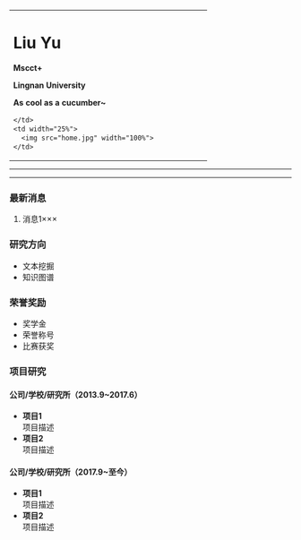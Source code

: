 <div>
<table border="0">
  <tr>
    <td width="75%">
      <h1>Liu Yu</h1>
      <p><b>Mscct+</b></p>
      <p><b>Lingnan University</b></p>
      <p><b>As cool as a cucumber~</b></p>
      <p><b></b></p>
      
    </td>
    <td width="25%">
      <img src="home.jpg" width="100%">
    </td>
  </tr>
</table>
</div>

---



---

### 最新消息
1. 消息1×××

### 研究方向
- 文本挖掘
- 知识图谱

### 荣誉奖励
- 奖学金
- 荣誉称号
- 比赛获奖

### 项目研究
#### 公司/学校/研究所（2013.9~2017.6）
- **项目1**  
项目描述
- **项目2**  
项目描述

#### 公司/学校/研究所（2017.9~至今）
- **项目1**  
项目描述
- **项目2**  
项目描述
